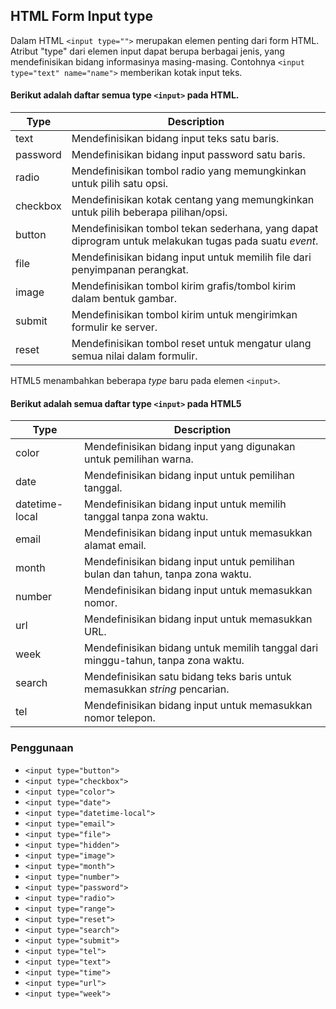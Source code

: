 ## HTML Form Input type

Dalam HTML `<input type="">` merupakan elemen penting dari form HTML. Atribut "type" dari elemen input dapat berupa berbagai jenis, yang mendefinisikan bidang informasinya masing-masing. Contohnya `<input type="text" name="name">` memberikan kotak input teks.

#### Berikut adalah daftar semua type  `<input>`  pada HTML.

| Type | Description |
|--|--|
| text | Mendefinisikan bidang input teks satu baris. |
| password | Mendefinisikan bidang input password satu baris. |
| radio | Mendefinisikan tombol radio yang memungkinkan untuk pilih satu opsi. |
| checkbox | Mendefinisikan kotak centang yang memungkinkan untuk pilih beberapa pilihan/opsi. |
| button | Mendefinisikan tombol tekan sederhana, yang dapat diprogram untuk melakukan tugas pada suatu *event*. |
| file | Mendefinisikan bidang input untuk memilih file dari penyimpanan perangkat. |
| image | Mendefinisikan tombol kirim grafis/tombol kirim dalam bentuk gambar. |
| submit | Mendefinisikan tombol kirim untuk mengirimkan formulir ke server. |
| reset | Mendefinisikan tombol reset untuk mengatur ulang semua nilai dalam formulir. |

HTML5 menambahkan beberapa *type* baru pada elemen `<input>`.

#### Berikut adalah semua daftar type `<input>` pada HTML5

| Type | Description |
|--|--|
| color | Mendefinisikan bidang input yang digunakan untuk pemilihan warna. |
| date | Mendefinisikan bidang input untuk pemilihan tanggal. |
| datetime-local | Mendefinisikan bidang input untuk memilih tanggal tanpa zona waktu. |
| email | Mendefinisikan bidang input untuk memasukkan alamat email. |
| month | Mendefinisikan bidang input untuk pemilihan bulan dan tahun, tanpa zona waktu. |
| number | Mendefinisikan bidang input untuk memasukkan nomor. |
| url | Mendefinisikan bidang input untuk memasukkan URL. |
| week | Mendefinisikan bidang untuk memilih tanggal dari minggu-tahun, tanpa zona waktu. |
| search | Mendefinisikan satu bidang teks baris untuk memasukkan *string* pencarian. |
| tel | Mendefinisikan bidang input untuk memasukkan nomor telepon. |

### Penggunaan

-   `<input type="button">`
-   `<input type="checkbox">`
-   `<input type="color">`
-   `<input type="date">`
-   `<input type="datetime-local">`
-   `<input type="email">`
-   `<input type="file">`
-   `<input type="hidden">`
-   `<input type="image">`
-   `<input type="month">`
-   `<input type="number">`
-   `<input type="password">`
-   `<input type="radio">`
-   `<input type="range">`
-   `<input type="reset">`
-   `<input type="search">`
-   `<input type="submit">`
-   `<input type="tel">`
-   `<input type="text">`
-   `<input type="time">`
-   `<input type="url">`
-   `<input type="week">`
